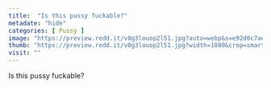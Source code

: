 ```yaml
---
title:  "Is this pussy fuckable?"
metadate: "hide"
categories: [ Pussy ]
image: "https://preview.redd.it/v0g3louop2l51.jpg?auto=webp&s=e92d0c7ae02c2648f76594ab55a1c415e9bbecef"
thumb: "https://preview.redd.it/v0g3louop2l51.jpg?width=1080&crop=smart&auto=webp&s=cc8c3726e3c9e07e6f3c99818a3b3ed23864148f"
visit: ""
---
```

Is this pussy fuckable?
